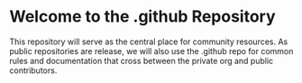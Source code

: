 # Welcome to the .github Repository

This repository will serve as the central place for community resources. As public repositories are release, we will also use the .github repo for common rules and documentation that cross between the private org and public contributors.
